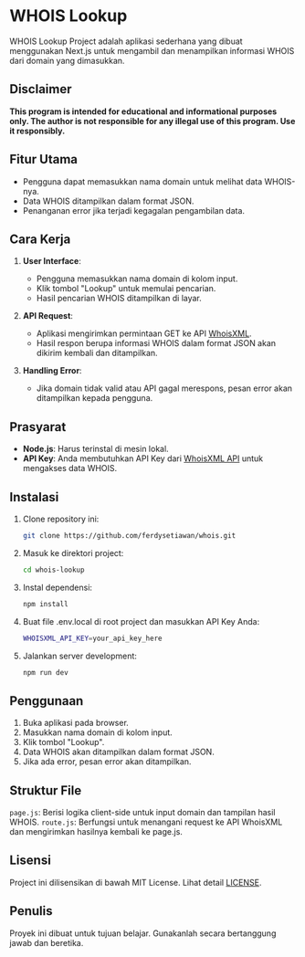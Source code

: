 # WHOIS Lookup

WHOIS Lookup Project adalah aplikasi sederhana yang dibuat menggunakan Next.js untuk mengambil dan menampilkan informasi WHOIS dari domain yang dimasukkan.

## Disclaimer
**This program is intended for educational and informational purposes only. The author is not responsible for any illegal use of this program. Use it responsibly.**


## Fitur Utama

- Pengguna dapat memasukkan nama domain untuk melihat data WHOIS-nya.
- Data WHOIS ditampilkan dalam format JSON.
- Penanganan error jika terjadi kegagalan pengambilan data.

## Cara Kerja

1. **User Interface**:
   - Pengguna memasukkan nama domain di kolom input.
   - Klik tombol "Lookup" untuk memulai pencarian.
   - Hasil pencarian WHOIS ditampilkan di layar.

2. **API Request**:
   - Aplikasi mengirimkan permintaan GET ke API [WhoisXML](https://www.whoisxmlapi.com/).
   - Hasil respon berupa informasi WHOIS dalam format JSON akan dikirim kembali dan ditampilkan.

3. **Handling Error**:
   - Jika domain tidak valid atau API gagal merespons, pesan error akan ditampilkan kepada pengguna.

## Prasyarat

- **Node.js**: Harus terinstal di mesin lokal.
- **API Key**: Anda membutuhkan API Key dari [WhoisXML API](https://www.whoisxmlapi.com/) untuk mengakses data WHOIS.

## Instalasi

1. Clone repository ini:
   ```bash
   git clone https://github.com/ferdysetiawan/whois.git

2. Masuk ke direktori project:
    ```sh
    cd whois-lookup
    ```
3. Instal dependensi:
    ```sh
    npm install
    ```
4. Buat file .env.local di root project dan masukkan API Key Anda:
    ```sh
    WHOISXML_API_KEY=your_api_key_here
    ```
5. Jalankan server development:
    ```sh
    npm run dev
    ```

## Penggunaan
1. Buka aplikasi pada browser.
2. Masukkan nama domain di kolom input.
3. Klik tombol "Lookup".
4. Data WHOIS akan ditampilkan dalam format JSON.
5. Jika ada error, pesan error akan ditampilkan.

## Struktur File
`page.js`: Berisi logika client-side untuk input domain dan tampilan hasil WHOIS.
`route.js`: Berfungsi untuk menangani request ke API WhoisXML dan mengirimkan hasilnya kembali ke page.js.

## Lisensi
Project ini dilisensikan di bawah MIT License. Lihat detail [LICENSE](LICENSE).

## Penulis
Proyek ini dibuat untuk tujuan belajar. Gunakanlah secara bertanggung jawab dan beretika.
